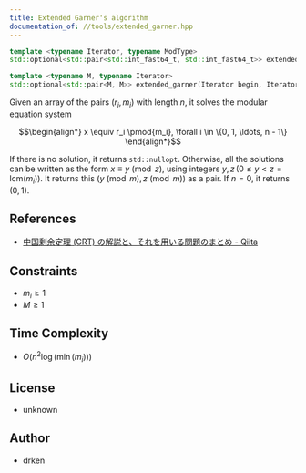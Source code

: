 ```yaml
---
title: Extended Garner's algorithm
documentation_of: //tools/extended_garner.hpp
---
```


```cpp
template <typename Iterator, typename ModType>
std::optional<std::pair<std::int_fast64_t, std::int_fast64_t>> extended_garner(Iterator begin, Iterator end, ModType M);

template <typename M, typename Iterator>
std::optional<std::pair<M, M>> extended_garner(Iterator begin, Iterator end);
```

Given an array of the pairs $(r_i, m_i)$ with length $n$, it solves the modular equation system

$$\begin{align*}
x \equiv r_i \pmod{m_i}, \forall i \in \{0, 1, \ldots, n - 1\}
\end{align*}$$

If there is no solution, it returns `std::nullopt`.
Otherwise, all the solutions can be written as the form $x \equiv y \pmod{z}$, using integers $y, z \, (0 \leq y < z = \mathrm{lcm}(m_i))$.
It returns this $(y \pmod{m}, z \pmod{m})$ as a pair.
If $n = 0$, it returns $(0, 1)$.

## References
- [中国剰余定理 (CRT) の解説と、それを用いる問題のまとめ - Qiita](https://qiita.com/drken/items/ae02240cd1f8edfc86fd)

## Constraints
- $m_i \geq 1$
- $M \geq 1$

## Time Complexity
- $O(n^2 \log(\min(m_i)))$

## License
- unknown

## Author
- drken
